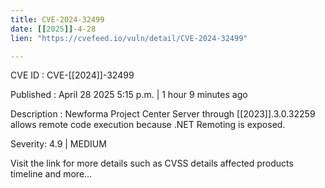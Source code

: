 ```yaml
---
title: CVE-2024-32499
date: [[2025]]-4-28
lien: "https://cvefeed.io/vuln/detail/CVE-2024-32499"

---
```


CVE ID : CVE-[[2024]]-32499

Published :  April 28
2025
5:15 p.m. | 1 hour
9 minutes ago

Description : Newforma Project Center Server through [[2023]].3.0.32259 allows remote code execution because .NET Remoting is exposed.

Severity: 4.9 | MEDIUM

Visit the link for more details
such as CVSS details
affected products
timeline
and more...
